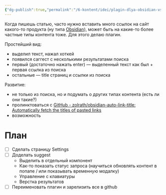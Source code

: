 ```yaml
---
{"dg-publish":true,"permalink":"/6-kontent/idei/plagin-dlya-obsidian-vstavlyayushhij-ssylki-na-sajty-iz-gugl/","created":"2024-02-29T04:57:48.499+07:00","updated":"2024-02-29T06:26:22.760+07:00"}
---
```


Когда пишешь статью, часто нужно вставить много ссылок на сайт какого-то продукта (ну типа [Obsidian](https://obsidian.md/)), может быть на какие-то более частные типы контента тоже.
Для этого делаю плагин.

Простейший вид:
- выделил текст, нажал хоткей
- появился саггест с несколькими результатами поиска
- первый (достаточно нажать enter) — выделенный текст как был + первая ссылка из поиска 
- остальные — title страниц и ссылки из поиска

Развитие:
- не только из поиска, но и подумать о других типах контента (есть ли они такие?)
- пролинктоваться с  [GitHub - zolrath/obsidian-auto-link-title: Automatically fetch the titles of pasted links](https://github.com/zolrath/obsidian-auto-link-title)
- возможность 

# План
- [ ] Сделать страницу Settings
- [ ] Доделать suggest
	- Выделить в отдельный компонент
	- Как-то показать статус запроса (научиться обновлять контент в попапе / или показывать временную модалку)
	- Управление с клавиатуры
	- Верстка результатов
- [ ] Переименовать плагин и зарелизить все в github
